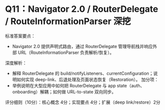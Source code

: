 # Q11：Navigator 2.0 / RouterDelegate / RouteInformationParser 深挖

标准答案要点：
- Navigator 2.0 提供声明式路由，通过 RouterDelegate 管理导航栈并响应外部 URL（RouteInformationParser 负责解析/恢复）。

深度解析：
- 解释 RouterDelegate 的 build/notifyListeners、currentConfiguration；说明如何实现 deep-link、后退处理及页面状态恢复（Restoration）。
加分项：
- 举例说明在大型应用中如何把 RouterDelegate 与 app state（auth、onboarding）解耦；如何做 URL-to-state 双向同步。

评分细则（10分）：核心概念 4分；实现要点 4分；扩展（deep link/restore）2分
